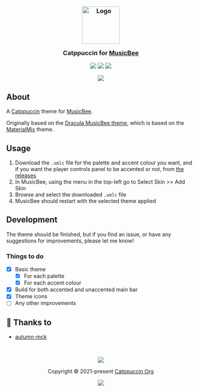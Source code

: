 <h3 align="center">
	<img src="https://raw.githubusercontent.com/catppuccin/catppuccin/main/assets/logos/exports/1544x1544_circle.png" width="100" alt="Logo"/><br/>
	<img src="https://raw.githubusercontent.com/catppuccin/catppuccin/main/assets/misc/transparent.png" height="30" width="0px"/>
	Catppuccin for <a href="https://getmusicbee.com/">MusicBee</a>
	<img src="https://raw.githubusercontent.com/catppuccin/catppuccin/main/assets/misc/transparent.png" height="30" width="0px"/>
</h3>

<p align="center">
	<a href="https://github.com/catppuccin/musicbee/stargazers"><img src="https://img.shields.io/github/stars/catppuccin/musicbee?colorA=363a4f&colorB=b7bdf8&style=for-the-badge"></a>
	<a href="https://github.com/catppuccin/musicbee/issues"><img src="https://img.shields.io/github/issues/catppuccin/musicbee?colorA=363a4f&colorB=f5a97f&style=for-the-badge"></a>
	<a href="https://github.com/catppuccin/musicbee/contributors"><img src="https://img.shields.io/github/contributors/catppuccin/musicbee?colorA=363a4f&colorB=a6da95&style=for-the-badge"></a>
</p>

<p align="center">
  <img src="https://github.com/catppuccin/musicbee/blob/main/assets/screenshot.webp"/>
</p>

## About

A [Catppuccin](https://github.com/catppuccin/catppuccin) theme for [MusicBee](https://getmusicbee.com/).

Originally based on the [Dracula MusicBee theme](https://github.com/dracula/musicbee), which is based on the [MaterialMix](https://getmusicbee.com/addons/skins/203/materialmix-hidpi-supported/) theme.

## Usage

1. Download the `.xmlc` file for the palette and accent colour you want, and if you want the player controls panel to be accented or not, from [the releases](https://github.com/catppuccin/musicbee/releases/latest)
2. In MusicBee, using the menu in the top-left go to Select Skin >> Add Skin
3. Browse and select the downloaded `.xmlc` file
4. MusicBee should restart with the selected theme applied

## Development

The theme should be finished, but if you find an issue, or have any suggestions for improvements, please let me know!

### Things to do

- [x] Basic theme
  - [x] For each palette
  - [x] For each accent colour
- [x] Build for both accented and unaccented main bar
- [x] Theme icons
- [ ] Any other improvements

## 💝 Thanks to

- [autumn-mck](https://github.com/autumn-mck)

&nbsp;

<p align="center">
	<img src="https://raw.githubusercontent.com/catppuccin/catppuccin/main/assets/footers/gray0_ctp_on_line.svg?sanitize=true" />
</p>

<p align="center">
	Copyright &copy; 2021-present <a href="https://github.com/catppuccin" target="_blank">Catppuccin Org</a>
</p>

<p align="center">
	<a href="https://github.com/catppuccin/catppuccin/blob/main/LICENSE"><img src="https://img.shields.io/static/v1.svg?style=for-the-badge&label=License&message=MIT&logoColor=d9e0ee&colorA=363a4f&colorB=b7bdf8"/></a>
</p>
